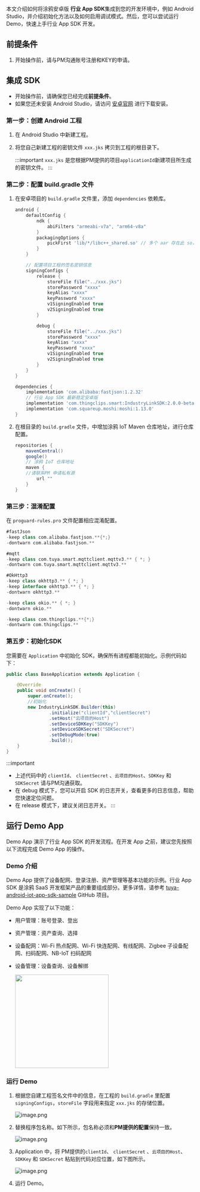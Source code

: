 本文介绍如何将涂鸦安卓版 **行业 App SDK**集成到您的开发环境中，例如 Android Studio，并介绍初始化方法以及如何启用调试模式。然后，您可以尝试运行 Demo，快速上手行业 App SDK 开发。

## 前提条件

1. 开始操作前，请与PM沟通账号注册和KEY的申请。

## 集成 SDK

- 开始操作前，请确保您已经完成**前提条件**。
- 如果您还未安装 Android Studio，请访问 [安卓官网](https://developer.android.com/studio) 进行下载安装。

### 第一步：创建 Android 工程

1. 在 Android Studio 中新建工程。

2. 将您自己新建工程的密钥文件 `xxx.jks` 拷贝到工程的根目录下。

	:::important
	`xxx.jks` 是您根据PM提供的项目`applicationId`新建项目所生成的密钥文件。
	:::

### 第二步：配置 build.gradle 文件

1. 在安卓项目的 `build.gradle` 文件里，添加 `dependencies` 依赖库。

	```groovy
	android {
		defaultConfig {
			ndk {
				abiFilters "armeabi-v7a", "arm64-v8a"
			}
			packagingOptions {
				pickFirst 'lib/*/libc++_shared.so' // 多个 aar 存在此 so，需要选择第一个
			}
		}

		// 配置项目工程的签名密钥信息
		signingConfigs {
			release {
				storeFile file("../xxx.jks")
				storePassword "xxxx"
				keyAlias "xxxx"
				keyPassword "xxxx"
				v1SigningEnabled true
				v2SigningEnabled true
			}

			debug {
				storeFile file("../xxx.jks")
				storePassword "xxxx"
				keyAlias "xxxx"
				keyPassword "xxxx"
				v1SigningEnabled true
				v2SigningEnabled true
			}
		}
	}

	dependencies {
		implementation 'com.alibaba:fastjson:1.2.32'
		// 行业 App SDK 最新稳定安卓版
		implementation 'com.thingclips.smart:IndustryLinkSDK:2.0.0-beta.1'
    	implementation 'com.squareup.moshi:moshi:1.13.0'
	}
	```

2. 在根目录的 `build.gradle` 文件，中增加涂鸦 IoT Maven 仓库地址，进行仓库配置。

	```groovy
	repositories {
		mavenCentral()
		google()
		// 涂鸦 IoT 仓库地址
		maven {
		//请联系PM 申请私有源
            url ""
		}
	}
	```

### 第三步：混淆配置

在 `proguard-rules.pro` 文件配置相应混淆配置。

```groovy
#fastJson
-keep class com.alibaba.fastjson.**{*;}
-dontwarn com.alibaba.fastjson.**

#mqtt
-keep class com.tuya.smart.mqttclient.mqttv3.** { *; }
-dontwarn com.tuya.smart.mqttclient.mqttv3.**

#OkHttp3
-keep class okhttp3.** { *; }
-keep interface okhttp3.** { *; }
-dontwarn okhttp3.**

-keep class okio.** { *; }
-dontwarn okio.**

-keep class com.thingclips.**{*;}
-dontwarn com.thingclips.**
```

<a id="bmp&keySetting"></a>


### 第五步：初始化SDK

您需要在 `Application` 中初始化 SDK，确保所有进程都能初始化。示例代码如下：

```java
public class BaseApplication extends Application {

    @Override
    public void onCreate() {
        super.onCreate();
        //初始化
        new IndustryLinkSDK.Builder(this)
                .initialize("clientId","clientSecret")
                .setHost("云项目的Host")
                .setDeviceSDKKey("SDKKey")
                .setDeviceSDKSecret("SDKSecret")
                .setDebugMode(true)
                .build();
    }
}

```

:::important
- 上述代码中的 `clientId`、 `clientSecret` 、`云项目的Host`、`SDKKey` 和 `SDKSecret` 请与PM沟通获取。
- 在 debug 模式下，您可以开启 SDK 的日志开关，查看更多的日志信息，帮助您快速定位问题。
- 在 release 模式下，建议关闭日志开关。
:::

## 运行 Demo App

Demo App 演示了行业 App SDK 的开发流程。在开发 App 之前，建议您先按照以下流程完成 Demo App 的操作。

### Demo 介绍

Demo App 提供了设备配网、登录注册、资产管理等基本功能的示例。行业 App SDK 是涂鸦 SaaS 开发框架产品的重要组成部分。更多详情，请参考 [tuya-android-iot-app-sdk-sample](https://github.com/tuya/tuya-android-iot-app-sdk-sample) GitHub 项目。

Demo App 实现了以下功能：

- 用户管理：账号登录、登出
- 资产管理：资产查询、选择
- 设备配网：Wi-Fi 热点配网、Wi-Fi 快连配网、有线配网、Zigbee 子设备配网、扫码配网、NB-IoT 扫码配网
- 设备管理：设备查询、设备解绑

	<img src="https://airtake-public-data-1254153901.cos.ap-shanghai.myqcloud.com/content-platform/hestia/162443855370a008a89d3.png" width="250">

### 运行 Demo

1. 根据您自建工程签名文件中的信息，在工程的 `build.gradle` 里配置 `signingConfigs`，`storeFile` 字段用来指定 `xxx.jks` 的存储位置。

	![image.png](https://airtake-public-data-1254153901.cos.ap-shanghai.myqcloud.com/content-platform/hestia/16474114699aef5417291.png)

2. 替换程序包名称。如下所示，包名称必须和**PM提供的配置**保持一致。

	![image.png](https://airtake-public-data-1254153901.cos.ap-shanghai.myqcloud.com/content-platform/hestia/16474114456ebd43b9ace.png)

3. Application 中，将 PM提供的`clientId`、 `clientSecret` 、`云项目的Host`、`SDKKey` 和 `SDKSecret` 粘贴到代码对应位置，如下图所示。

	![image.png](https://airtake-public-data-1254153901.cos.ap-shanghai.myqcloud.com/content-platform/hestia/16854138931da6aa8743c.png)

4. 运行 Demo。